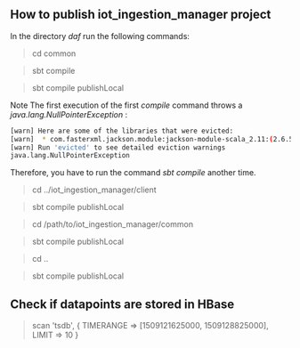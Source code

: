 ## How to publish iot_ingestion_manager project 

In the directory *daf* run the following commands:

> cd common

> sbt compile 

> sbt compile publishLocal

Note
The first execution of the first *compile* command throws a *java.lang.NullPointerException* :

```bash
[warn] Here are some of the libraries that were evicted:
[warn] 	* com.fasterxml.jackson.module:jackson-module-scala_2.11:(2.6.5, 2.4.2, 2.7.2, 2.6.1) -> 2.7.4
[warn] Run 'evicted' to see detailed eviction warnings
java.lang.NullPointerException
```
Therefore, you have to run the command *sbt compile* another time.

> cd ../iot_ingestion_manager/client

> sbt compile publishLocal

> cd /path/to/iot_ingestion_manager/common

> sbt compile publishLocal

> cd ..

> sbt compile publishLocal

## Check if datapoints are stored in HBase

>scan 'tsdb', { TIMERANGE => [1509121625000, 1509128825000], LIMIT => 10 }